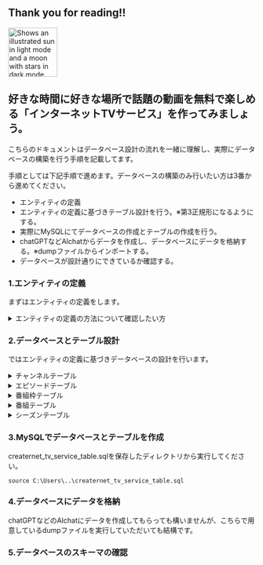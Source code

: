 ## Thank you for reading!!
<picture>
  <source media="(prefers-color-scheme: dark)" srcset="https://user-images.githubusercontent.com/25423296/163456776-7f95b81a-f1ed-45f7-b7ab-8fa810d529fa.png">
  <source media="(prefers-color-scheme: light)" srcset="https://user-images.githubusercontent.com/25423296/163456779-a8556205-d0a5-45e2-ac17-42d089e3c3f8.png">
  <img alt="Shows an illustrated sun in light mode and a moon with stars in dark mode." src="https://user-images.githubusercontent.com/25423296/163456779-a8556205-d0a5-45e2-ac17-42d089e3c3f8.png"width="100" height="100">
</picture>

## 好きな時間に好きな場所で話題の動画を無料で楽しめる「インターネットTVサービス」を作ってみましょう。

こちらのドキュメントはデータベース設計の流れを一緒に理解し、実際にデータベースの構築を行う手順を記載してます。

手順としては下記手順で進めます。データベースの構築のみ行いたい方は3番から進めてください。  
- エンティティの定義  
- エンティティの定義に基づきテーブル設計を行う。※第3正規形になるようにする。  
- 実際にMySQLにてデータベースの作成とテーブルの作成を行う。  
- chatGPTなどAIchatからデータを作成し、データベースにデータを格納する。※dumpファイルからインポートする。  
- データベースが設計通りにできているか確認する。

### 1.エンティティの定義
まずはエンティティの定義をします。
<details>
    <summary> 
      エンティティの定義の方法について確認したい方
    </summary>
channels テーブル: チャンネルに関する情報を保存します。
id: チャンネルのID (主キー)
name: チャンネル名

programs テーブル: 番組に関する情報を保存します。
id: 番組のID (主キー)
title: 番組名
description: 番組詳細
genre: ジャンル

seasons テーブル, シーズンに関する情報を保存します。
id: シーズンのID (主キー)
number: シーズン番号
program_id: 番組のID (外部キー)

episodes テーブル: エピソードに関する情報を保存します。
id: エピソードのID (主キー)
number: エピソード番号
title: エピソードタイトル
description: エピソード詳細
duration: 動画時間
air_date: 公開日
views: 視聴数
season_id: シーズンのID (外部キー)
programs_id:プログラムのID(外部キー）

schedules テーブル: スケジュールに関する情報を保存します。
id: スケジュールのID (主キー)
start_time: 放送開始時刻
end_time: 放送終了時刻
channel_id: チャンネルのID (外部キー)
episode_id: エピソードのID (外部キー)

</details>

### 2.データベースとテーブル設計
ではエンティティの定義に基づきデータベースの設計を行います。
<details>
<summary>チャンネルテーブル</summary>  
  
| Field        | Type         | Null | Key | Default |               Extra|     
|--------------|--------------|------|-----|---------|--------------------|
| channel_id   | int          | NO   | PRI | NULL    |      auto_increment|
| channel_name | varchar(255) | NO   |     | NULL    |                    |

</details>  
<details>
  <summary>エピソードテーブル</summary>
  
| Field           | Type         | Null | Key | Default | Extra          |
|-----------------|--------------|------|-----|---------|----------------|
| episode_id      | int          | NO   | PRI | NULL    | auto_increment |
| season_id       | int          | NO   | MUL | NULL    |                |
| episode_number  | int          | NO   |     | NULL    |                |
| title           | varchar(255) | NO   |     | NULL    |                |
| episode_details | text         | YES  |     | NULL    |                |
| video_length    | time         | NO   |     | NULL    |                |
| release_date    | date         | NO   |     | NULL    |                |

</details>  

<details>
  <summary>番組枠テーブル</summary>  

| Field           | Type | Null | Key | Default | Extra          |
|-----------------|------|------|-----|---------|----------------|
| program_slot_id | int  | NO   | PRI | NULL    | auto_increment |
| channel_id      | int  | NO   | MUL | NULL    |                |
| time_slot       | time | NO   |     | NULL    |                |

</details>
 
<details>
  <summary> 番組テーブル </summary>  

| Field           | Type         | Null | Key | Default | Extra          |
|-----------------|--------------|------|-----|---------|----------------|
| program_id      | int          | NO   | PRI | NULL    | auto_increment |
| program_name    | varchar(255) | NO   |     | NULL    |                |
| program_details | text         | YES  |     | NULL    |                |
| genre           | varchar(255) | NO   |     | NULL    |                |

</details>

<details>
  <summary>シーズンテーブル</summary>
  
| Field         | Type | Null | Key | Default | Extra          |
|---------------|------|------|-----|---------|----------------|
| season_id     | int  | NO   | PRI | NULL    | auto_increment |
| program_id    | int  | NO   | MUL | NULL    |                |
| season_number | int  | NO   |     | NULL    |                |

</details>  

### 3.MySQLでデータベースとテーブルを作成
creaternet_tv_service_table.sqlを保存したディレクトリから実行してください。
```
source C:\Users\..\creaternet_tv_service_table.sql
```

### 4.データベースにデータを格納
chatGPTなどのAIchatにデータを作成してもらっても構いませんが、こちらで用意しているdumpファイルを実行していただいても結構です。

### 5.データベースのスキーマの確認

